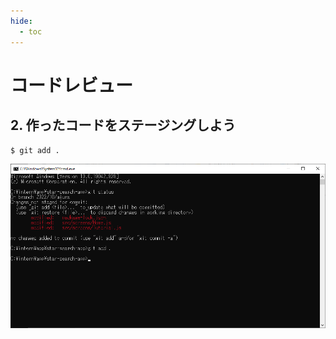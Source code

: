 ```yaml
---
hide:
  - toc
---
```

# <i class="fa fa-arrow-circle-right" aria-hidden="true"></i> コードレビュー

## 2. 作ったコードをステージングしよう
   
    $ git add .

<a href="../../../images/コードレビュー/コードレビュー_02.png" data-lightbox="スクリーンショット">
    <img src="../../../images/コードレビュー/コードレビュー_02.png" />
</a>
